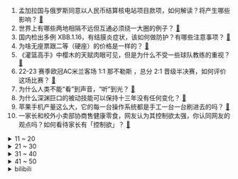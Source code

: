 1. 孟加拉国与俄罗斯同意以人民币结算核电站项目款项，如何解读？将产生哪些影响？ [:link:](https://www.zhihu.com/question/596282624)
2. 世界上有哪些两地相隔不远但互通必须绕一大圈的例子？ [:link:](https://www.zhihu.com/question/52720568)
3. 国内检出多例 XBB.1.16，有结膜炎症状，该如何做防护？有哪些注意事项？ [:link:](https://www.zhihu.com/question/596276079)
4. 为啥无座票跟二等（硬座）的价格是一样的？ [:link:](https://www.zhihu.com/question/595611110)
5. 《灌篮高手》中樱木的天赋肉眼可见，但是为什么不受一些球队教练的重视？ [:link:](https://www.zhihu.com/question/496805335)
6. 22-23 赛季欧冠AC米兰客场 1:1 那不勒斯 ，总分 2:1 晋级半决赛，如何评价这场比赛？ [:link:](https://www.zhihu.com/question/596426138)
7. 为什么人类不能“看”到声音，“听”到光？ [:link:](https://www.zhihu.com/question/596106554)
8. 为什么深渊巨口的被动技能可以保持十三年没有任何变化？ [:link:](https://www.zhihu.com/question/596094541)
9. 苹果手机产量这么大，它的每一台操作系统都是手工一台一台刷进去的吗？ [:link:](https://www.zhihu.com/question/595955808)
10. 一家长和校外小卖部协商售健康零食，网友认为其控制欲太强，你认同网友的观点吗？如何看待家长有「控制欲」？ [:link:](https://www.zhihu.com/question/596083771)
<details>
<summary>11 ~ 20</summary>

11. 有什么办法使60%的稀硫酸浓缩为96%-98%的浓硫酸? [:link:](https://www.zhihu.com/question/573473450)
12. 布林肯称中国必须表现出继续与美国接触的意愿，外交部回应，哪些信息值得关注？ [:link:](https://www.zhihu.com/question/596324581)
13. 如何看待「发疯」正成为年轻人的社交策略？「胡说八道」可以有多爽？ [:link:](https://www.zhihu.com/question/596140536)
14. 如何看待4月18日发布的小米13Ultra影像手机？有什么亮点和槽点？ [:link:](https://www.zhihu.com/question/596342093)
15. 欧洲央行行长称「越来越多国家倾向于增持人民币，对美元欧元的依赖下降」，如何解读？美元地位还将持续多久？ [:link:](https://www.zhihu.com/question/596319794)
16. 美防部高官抱怨中方不接电话，竟称「他们想用沉默吓跑美军」，如何看待其言论？ [:link:](https://www.zhihu.com/question/596366484)
17. 白宫指责巴西在乌克兰问题上「鹦鹉般模仿俄中」，外交部回应「美方应顺应潮流」，如何看待此事？ [:link:](https://www.zhihu.com/question/596322253)
18. 有专家建议固定法定假期取消调休，如果五一放一天不调休，你能接受吗？ [:link:](https://www.zhihu.com/question/596239857)
19. 深圳一网友被质疑有房、炫富还能申请到公租房，官方回应「申请公租房不限制家庭收入」，哪些信息值得关注？ [:link:](https://www.zhihu.com/question/595986067)
20. 印度人口有望成为全球第一，报告称印度文盲规模居全球首位，印度教育普及情况如何？种姓观念都有哪些影响？ [:link:](https://www.zhihu.com/question/595640013)
</details>
<details>
<summary>21 ~ 30</summary>

21. 《愚公移山》中为什么愚公就认为他的子孙会按照他的意志一直移山？ [:link:](https://www.zhihu.com/question/375947732)
22. 如何评价钉钉新发布的斜杠「/」，具备自动写文案、画海报等 AI 能力，这将给你的日常工作带来哪些改变？ [:link:](https://www.zhihu.com/question/596267241)
23. 如何看待 OpenAI CEO 称「大语言模型规模已接近极限，并非越大越好」？ [:link:](https://www.zhihu.com/question/596077807)
24. 一季度全国企业就业人员周平均工作时间 48.7 小时，如何看待这一数据？ [:link:](https://www.zhihu.com/question/596257124)
25. 「当他得知我的陪嫁有三百万，他更急着结婚了，我反而犹豫了」，如何看待感情里谈钱这件事？ [:link:](https://www.zhihu.com/question/596266068)
26. 有没有一首一直一直很喜欢的歌呢？ [:link:](https://www.zhihu.com/question/595951235)
27. 结局和过程哪个重要呢？ [:link:](https://www.zhihu.com/question/595926598)
28. 如何评价马伊琍、白宇、李婷婷主演的家庭电视剧《龙城》？ [:link:](https://www.zhihu.com/question/594701284)
29. 喜欢白天出去跑步，但害怕被晒黑，有哪些防晒小技巧可以分享？ [:link:](https://www.zhihu.com/question/593517264)
30. 猫为什么非要跟你挤在一起睡？ [:link:](https://www.zhihu.com/question/595066007)
</details>
<details>
<summary>31 ~ 40</summary>

31. 如何看待《原神》剧情中称蟒蛇带剧毒，架空世界在引用现实世界的事物时是否该遵循相应的逻辑？ [:link:](https://www.zhihu.com/question/595314313)
32. 斯坦福大学 Alpaca 模型训练成本低，性能比肩 GPT-3.5，这是否能为大模型的研究提供新思路？ [:link:](https://www.zhihu.com/question/590934914)
33. 海尔双动力清洁系统是否开辟了洗地机行业新的升级方向？ [:link:](https://www.zhihu.com/question/596264741)
34. 2022-23赛季英超争冠、争四、保级全部进入白热化，你怎么看待最后几轮的走势？ [:link:](https://www.zhihu.com/question/596042551)
35. 为什么日本的很多作品会强调“才能”这一概念，并且充斥着才能不可跨越的心理呢？ [:link:](https://www.zhihu.com/question/596129712)
36. 为什么被诈骗的大多是“穷人”？ [:link:](https://www.zhihu.com/question/595662005)
37. 其它星球上有哪些奇怪的天气现象？ [:link:](https://www.zhihu.com/question/595585741)
38. 4 月 19 日沙特联赛利雅得新月 2:0 利雅得胜利，C罗锁喉动作染黄伊哈洛两球，如何评价这场比赛？ [:link:](https://www.zhihu.com/question/596448881)
39. 减肥成功后，为什么感觉「脸垮了」？ [:link:](https://www.zhihu.com/question/595118893)
40. 苏丹快速支援部队宣布同意临时停火 24 小时，目前当地局势如何？停火将带来哪些影响？ [:link:](https://www.zhihu.com/question/596325727)
</details>
<details>
<summary>41 ~ 50</summary>

41. 共有产权房交易门槛较高，会对房子升值空间有多大影响？年轻人首套房可以考虑买共有产权房吗？ [:link:](https://www.zhihu.com/question/596163587)
42. 为什么周杰伦《你好吗》的弦乐不是实录而是 MIDI 制作的？ [:link:](https://www.zhihu.com/question/564655502)
43. 共有产权房能否成为解决刚需购房的「强心针」？这种模式有何利弊？是否会成为未来房地产市场的一种趋势？ [:link:](https://www.zhihu.com/question/596162834)
44. 苹果加入存款争夺战，苹果版余额宝 Apple Card 储蓄账户上线，年利率 4.15%，将有何影响？ [:link:](https://www.zhihu.com/question/596245129)
45. 为什么台湾与大陆关于线性代数中「行」与「列」的定义截然不同？ [:link:](https://www.zhihu.com/question/32199138)
46. 每天断断续续地锻炼能瘦吗？ [:link:](https://www.zhihu.com/question/594533936)
47. 《战锤40k》最惨的原体是谁? [:link:](https://www.zhihu.com/question/592312254)
48. 一季度全国居民人均可支配收入 10870 元，实际增长3.8%，中位数 8895 元，透露出哪些信息？ [:link:](https://www.zhihu.com/question/596253653)
49. 在《雍正王朝》中，雍正的母亲乌雅氏为何处处与雍正作对？ [:link:](https://www.zhihu.com/question/500685446)
50. 在家里养猫的会觉得剥夺了猫咪的自由吗？ [:link:](https://www.zhihu.com/question/594518220)
</details><details>
<summary>bilibili</summary>

1. [原神HoYoFair动画短片] 誓使的万神殿：赛诺vs阿努比斯和埃及诸神！ [:link:](//www.bilibili.com/video/BV1aP411S7a2)
2. 零经费 自拍《三体2：黑暗森林》（自制动画）第01集 [:link:](//www.bilibili.com/video/BV1ss4y127gi)
3. 变 形 金 刚 忍 界 大 战 [:link:](//www.bilibili.com/video/BV1zk4y1e7YD)
4. 河南许昌又一个宝藏城市！他们竟有一个品牌让商家们纷纷看齐！ [:link:](//www.bilibili.com/video/BV14k4y1a7ih)
5. 【乱飙】告诉老漠，我想吃鹅了 [:link:](//www.bilibili.com/video/BV1uM4y1y7UP)
6. 【TF家族】2023年TF家族《登陆计划》系列演唱会——蝴蝶效应【演唱会全程回顾】（上半场） [:link:](//www.bilibili.com/video/BV16M4y1y7Sp)
7. 《原神》寻味之旅——「璃月食集」第四期 [:link:](//www.bilibili.com/video/BV1Uo4y1L7ef)
8. 用十多斤白银，打造了一个完整的苗族头饰 [:link:](//www.bilibili.com/video/BV16c411n75c)
9. 丢人丢外地去了 [:link:](//www.bilibili.com/video/BV1gT411p7ep)
10. 重铸四月番荣光！我辈义不容辞！2023年四月番开播吐槽 [:link:](//www.bilibili.com/video/BV1og4y1T7VR)
<details>
<summary>11 ~ 20</summary>

11. 来到南京吃美食！小傲吃的眼发直！ [:link:](//www.bilibili.com/video/BV1qL411e73s)
12. 偶像 翻唱(アイドル) [:link:](//www.bilibili.com/video/BV1QX4y1z7TM)
13. AI 一眼就看透了我的本质 [:link:](//www.bilibili.com/video/BV1DP411U7kS)
14. ICU人情冷暖：当你重病以后！ [:link:](//www.bilibili.com/video/BV1om4y117P8)
15. 修女半夜逛酒吧？突破自身局限才能获得新生！ [:link:](//www.bilibili.com/video/BV1LP411S73t)
16. 挑战150秒一个引体向上（原声版） [:link:](//www.bilibili.com/video/BV1GM411L7vM)
17. 我和12个国家的陌生人，完成了名为和平的画 [:link:](//www.bilibili.com/video/BV1FP411S7TS)
18. 【原神HoYoFair】先驱：将军幕 [:link:](//www.bilibili.com/video/BV14M411L78A)
19. 成全你，我的最强恋爱脑 [:link:](//www.bilibili.com/video/BV1bh4y1W7nK)
20. 《明日方舟》EP -Endospore [:link:](//www.bilibili.com/video/BV1yT411H79u)
</details>
<details>
<summary>21 ~ 30</summary>

21. B站到底应该如何逆天改命？做了四年UP主的一些感想。 [:link:](//www.bilibili.com/video/BV1XN411w7ro)
22. 放眼望去，全是瑕疵！吐槽《长空之王》【鉴定军事热门军事43.5】 [:link:](//www.bilibili.com/video/BV1uh411E7uF)
23. 多大的人了必须分开睡 [:link:](//www.bilibili.com/video/BV1ig4y1T7CJ)
24. 辣椒致死量！千万别在陕西吃辣子，一天3顿我怕你上瘾… [:link:](//www.bilibili.com/video/BV1pc411H7Wk)
25. 【STN快报第七季12】被骗了，我打了一天COD，结果发现是育碧的游戏 [:link:](//www.bilibili.com/video/BV1Hk4y1a7LW)
26. 老兵烧烤，体育生沉淀，塔克拉玛干到底有多干，百登夜行都是什么梗？【断网补全计划1】 [:link:](//www.bilibili.com/video/BV1bs4y1P7RR)
27. 快快快！ [:link:](//www.bilibili.com/video/BV1U54y1F7Sc)
28. 《崩坏：星穹铁道》星穹研习会01期——「走出家园」 [:link:](//www.bilibili.com/video/BV1as4y127qn)
29. 【AI绘画】Stable Diffusion整合包v4发布！全新加速 解压即用 防爆显存 三分钟入门AI绘画 ☆可更新 ☆训练 ☆汉化 [:link:](//www.bilibili.com/video/BV1iM4y1y7oA)
30. 叔叔阿姨们好啊 以后请多多关照啦~ [:link:](//www.bilibili.com/video/BV19a4y1A7bu)
</details>
<details>
<summary>31 ~ 40</summary>

31. 【原神】魈同人角色PV——⌈望舒逸话⌋ [:link:](//www.bilibili.com/video/BV1Nm4y1U7n5)
32. 我花了30000多个小时，3年7个多月，记录了77种花绽放瞬间，距离我百花绽放又进一大步。 [:link:](//www.bilibili.com/video/BV1q54y1F7YZ)
33. 一百年前的剩饭是什么味道？我真不想知道! [:link:](//www.bilibili.com/video/BV1dT411H7Tm)
34. BLACKPINK科切拉2023舞台合集完整版 [:link:](//www.bilibili.com/video/BV1MT411p7mG)
35. 极限烧脑！谁在说谎？八位路人中谁是真的电竞选手？ [:link:](//www.bilibili.com/video/BV1Kh411E7MB)
36. 这是一道成本只需要4块的拌饭？ [:link:](//www.bilibili.com/video/BV1Jc411n7qj)
37. “当各省风景都有了BGM” [:link:](//www.bilibili.com/video/BV1pc411n7yp)
38. 开摆咯~ [:link:](//www.bilibili.com/video/BV1XP411U7SK)
39. 福州为何突然一秒天黑…原因竟是！且听地理原因分析 [:link:](//www.bilibili.com/video/BV19V4y1Z7h1)
40. 好爱算命 韩国人在奋斗和摆烂间选择了“玄学” [:link:](//www.bilibili.com/video/BV1UV4y1Z7Hg)
</details>
<details>
<summary>41 ~ 50</summary>

41. 这也太不合理了吧 [:link:](//www.bilibili.com/video/BV1TV4y1f7S8)
42. 我竟然真的采访到了《猫和老鼠》的画师！他还看了我的视频？！ [:link:](//www.bilibili.com/video/BV1Jo4y187Uh)
43. 3元水 VS 100元水 [:link:](//www.bilibili.com/video/BV1Fo4y1j7o2)
44. “这是最后的奥德彪绝唱” [:link:](//www.bilibili.com/video/BV1Vs4y1N7Js)
45. 隐藏在印度街头的人间兵器 [:link:](//www.bilibili.com/video/BV14M411L7vT)
46. 低价买车到高价陷阱，揭秘低价二手车交易骗局！ [:link:](//www.bilibili.com/video/BV1nc411H7DN)
47. 都什么年代，谁还邂逅传统小川？！！ [:link:](//www.bilibili.com/video/BV1vh411u7wH)
48. 《B站最快的UP主》 [:link:](//www.bilibili.com/video/BV1Ev4y1n78h)
49. 农村白事上的《老鼠娶亲》又诡异又喜庆 [:link:](//www.bilibili.com/video/BV1rh4y1W7wj)
50. 当我把《反方向的钟》旋律倒过来写成一首新歌《正方向的钟》，中国风拉满！ [:link:](//www.bilibili.com/video/BV1Ph411u7WA)
</details>
<details>
<summary>51 ~ 60</summary>

51. 被导演放弃的故事，疯狂动物城另类版本，很致郁！ [:link:](//www.bilibili.com/video/BV1MV4y1f7qN)
52. 她是中国第一女警，3枪击毙歹徒，救出28名孩子 [:link:](//www.bilibili.com/video/BV13P411S7nP)
53. 刘关张偷玉米事件正版大结局曝光，皇叔亲自售后 [:link:](//www.bilibili.com/video/BV1So4y187fz)
54. YOASOBI アイドル(Idol) Official Music Video [:link:](//www.bilibili.com/video/BV17h411u7sb)
55. 冠军女教练教你如何打出拳的穿透力 [:link:](//www.bilibili.com/video/BV1Ko4y1h7Pm)
56. 女朋友哄我 （ VS ） 我哄女朋友 [:link:](//www.bilibili.com/video/BV1mT411W7Q9)
57. 小伙没钱去淄博吃烧烤，在家自制，没想到竟超好吃 [:link:](//www.bilibili.com/video/BV1yc411n7Au)
58. 骑行两年多，我变成了涵洞仙人和野炊大师，骑行只是生活无关诗与远方！ [:link:](//www.bilibili.com/video/BV1Cs4y1P7RW)
59. 卡尔：“他们的技能，我都有！”【献给LOL和王者玩家的DOTA2教学】 [:link:](//www.bilibili.com/video/BV1U24y1F7wD)
60. 【原神HoYoFair】The Diagnosis (Genshin Impact Fan Musical) [:link:](//www.bilibili.com/video/BV1LM411L79o)
</details>
<details>
<summary>61 ~ 70</summary>

61. 模仿一下不同国家剧中人如何吃饭？该说不说，国产剧真的有真实住了吧？ [:link:](//www.bilibili.com/video/BV1wo4y1j7uZ)
62. 孔 明 走 单 骑 [:link:](//www.bilibili.com/video/BV1do4y1872k)
63. 反猫德联盟重创猫德学院 [:link:](//www.bilibili.com/video/BV1FT411p79F)
64. 吃我喵喵拳 [:link:](//www.bilibili.com/video/BV14s4y127Vt)
65. 【真人CF】武侠剧都不敢这么拍！机枪少女大战生化终结者！ [:link:](//www.bilibili.com/video/BV1no4y1E71p)
66. 虽然有点坎坷，但问题总算是解决了！ [:link:](//www.bilibili.com/video/BV1Xg4y1T7w4)
67. 去泼水节装备不能太好，会被人当BOSS打！ [:link:](//www.bilibili.com/video/BV1io4y187Yj)
68. 柯哀亲了！这算个屁！那就来聊聊我心中的柯哀是怎么样的吧！ [:link:](//www.bilibili.com/video/BV1bg4y1T7um)
69. 数据实测：lol还有多少人在玩？一区和郊区人数竟相差30倍？！ [:link:](//www.bilibili.com/video/BV1os4y1P7Vv)
70. 当势利亲戚知道你开了间饭馆 [:link:](//www.bilibili.com/video/BV1224y1F7Ly)
</details>
<details>
<summary>71 ~ 80</summary>

71. 内存暗战：被国外巨头垄断卖高价的内存，为何一夜暴跌？ [:link:](//www.bilibili.com/video/BV1ga4y1K7ci)
72. 关羽终极马抖术 新赛季轮盘增强 [:link:](//www.bilibili.com/video/BV1Yk4y1e74x)
73. 这是一场来自1915年男团的小小震撼【解说全覆盖33期】 [:link:](//www.bilibili.com/video/BV1As4y1N7ZW)
74. 生活里一些奇怪的强迫症 [:link:](//www.bilibili.com/video/BV1pa4y1N7p7)
75. ❤不是因为鸡寞才想你❤ [:link:](//www.bilibili.com/video/BV1SP411U76S)
76. 居民楼里贼火爆的螺蛳粉！8元一盆再加黄金炸蛋也太爽了吧~ [:link:](//www.bilibili.com/video/BV1Eh411u76U)
77. 很久没拍变装了，拍一个吧 [:link:](//www.bilibili.com/video/BV1So4y1L7wB)
78. 哪有人打电话不戴头盔的！【莽村日记2】 [:link:](//www.bilibili.com/video/BV1Uo4y1L79u)
79. 那个男人～回来啦！ [:link:](//www.bilibili.com/video/BV1mc411p7F3)
80. 一个世纪的汉字突围史 [:link:](//www.bilibili.com/video/BV1DL411f7Jc)
</details>
<details>
<summary>81 ~ 90</summary>

81. 大爷：强的不是我，而是我的八十岁！ [:link:](//www.bilibili.com/video/BV1T24y1c7Cw)
82. 工薪家庭如何回本留学！ [:link:](//www.bilibili.com/video/BV1jh411M7xD)
83. 成神之日！从零挑战通关明日之后！#5 [:link:](//www.bilibili.com/video/BV1QX4y1z7Kz)
84. 家里唯一会做饭的人出远门是什么体验 [:link:](//www.bilibili.com/video/BV1g24y1c7pj)
85. 今天是坂本龙一大师的《圣诞快乐 劳伦斯先生》，大家好好听 [:link:](//www.bilibili.com/video/BV1ym4y117u4)
86. 再见了儿子，爸爸妈妈去香港受苦了呜呜呜 [:link:](//www.bilibili.com/video/BV1AL411v79p)
87. 我杨戬玩的就是极限！ [:link:](//www.bilibili.com/video/BV1HL411e7eu)
88. 《鸣潮》共鸣测试PV短片 | 循光 [:link:](//www.bilibili.com/video/BV1ML411m7p2)
89. 半口气看完火影忍者疾风传 [:link:](//www.bilibili.com/video/BV1xs4y127xR)
90. 假如群聊实体化！ [:link:](//www.bilibili.com/video/BV1eh411u78J)
</details>
<details>
<summary>91 ~ 100</summary>

91. 【崩坏学园2】新生篇完结曲——「起始之终」/ やなぎなぎ [:link:](//www.bilibili.com/video/BV1fT411W7V4)
92. 网络上的身材 vs 现实中的身材 [:link:](//www.bilibili.com/video/BV1Ns4y1N7y5)
93. 又疯了一个官方🔥难他天 [:link:](//www.bilibili.com/video/BV1RT411H7fX)
94. 球2前33分钟究竟埋藏了多少细节？《流浪地球2》全片解析02 [:link:](//www.bilibili.com/video/BV1Ls4y1A79e)
95. 这到底是做菜还是魔法？看到最后我直接人傻了！ [:link:](//www.bilibili.com/video/BV16L411f7rW)
96. 吃饭不排队景点不挤人才是我想要的 [:link:](//www.bilibili.com/video/BV1RX4y1z7c1)
97. 呵呵，我就知道我粉丝没一个好东西 [:link:](//www.bilibili.com/video/BV1TX4y1679t)
98. 郭麒麟穿越三国，助董卓寻觅好大儿？【三国志・战棋版】 [:link:](//www.bilibili.com/video/BV1Ah4y1s7kX)
99. 鹿乃 翻唱《 单相思 》MV [:link:](//www.bilibili.com/video/BV1TM4y1y7g5)
100. 挑战！吃地球上最毒的鱼 [:link:](//www.bilibili.com/video/BV1w24y1c7bP)
</details></details>